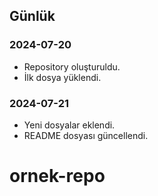 ## Günlük

### 2024-07-20
- Repository oluşturuldu.
- İlk dosya yüklendi.

### 2024-07-21
- Yeni dosyalar eklendi.
- README dosyası güncellendi.
# ornek-repo
